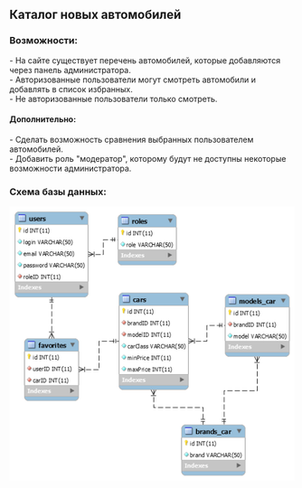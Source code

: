 <h2> Каталог новых автомобилей</h2>
<h3> Возможности:</h3>
  - На сайте существует перечень автомобилей, которые добавляются через панель администратора.<br>
  - Авторизованные пользователи могут смотреть автомобили и добавлять в список избранных.<br>
  - Не авторизованные пользователи только смотреть.<br>

 <h4> Дополнительно:</h4>
  - Сделать возможность сравнения выбранных пользователем автомобилей.<br>
  - Добавить роль "модератор", которому будут не доступны некоторые возможности администратора.<br>

 <h3> Схема базы данных:</h3>
 
  ![alt text](https://github.com/pavel3423/car_catalog/blob/master/src/main/sqlScript/Diagram.png)
